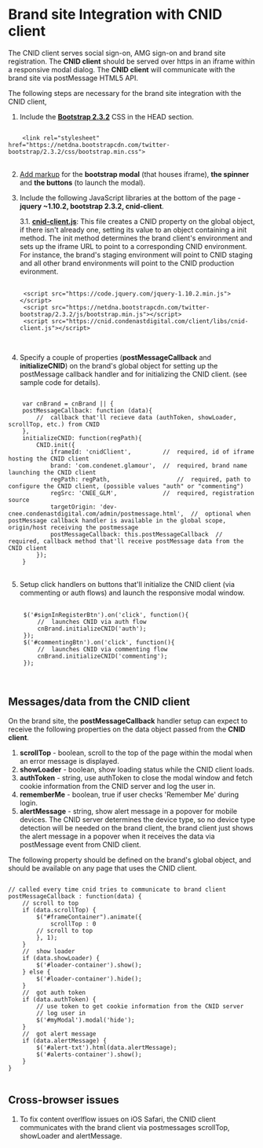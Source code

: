 Brand site Integration with CNID client
=======================================

The CNID client serves social sign-on, AMG sign-on and brand site registration. The <b>CNID client</b> should be served over https in an iframe within a responsive modal dialog. The <b>CNID client</b> will communicate with the brand site via postMessage HTML5 API.

The following steps are necessary for the brand site integration with the CNID client,

1. Include the <b><a href="https://github.com/veeracs/postmessage/blob/master/app/index.html">Bootstrap 2.3.2</a></b> CSS in the HEAD section.
<pre>
<code>
	&lt;link rel="stylesheet" href="https://netdna.bootstrapcdn.com/twitter-bootstrap/2.3.2/css/bootstrap.min.css"&gt;
</code>
</pre>
2. <a href="https://github.com/veeracs/postmessage/blob/master/app/index.html" target="_self">Add markup</a> for the <b>bootstrap modal</b> (that houses iframe), <b>the spinner</b> and <b>the buttons</b> (to launch the modal).
3. Include the following JavaScript libraries at the bottom of the page - <b>jquery ~1.10.2, bootstrap 2.3.2, cnid-client</b>.

	3.1. <b><a href="https://cnid.condenastdigital.com/client/libs/cnid-client.js" target="_blank">cnid-client.js</a></b>: This file creates a CNID property on the global object, if there isn't already one, setting its value to an object containing a init method. The init method determines the brand client's environment and sets up the iframe URL to point to a corresponding CNID environment. For instance, the brand's staging environment will point to CNID staging and all other brand environments will point to the CNID production evironment.

	<pre>
	<code>
	&lt;script src="https://code.jquery.com/jquery-1.10.2.min.js"&gt;&lt;/script&gt;
	&lt;script src="https://netdna.bootstrapcdn.com/twitter-bootstrap/2.3.2/js/bootstrap.min.js"&gt;&lt;/script&gt;
	&lt;script src="https://cnid.condenastdigital.com/client/libs/cnid-client.js"&gt;&lt;/script&gt;
	</code>
	</pre>

4. Specify a couple of properties (<b>postMessageCallback</b> and <b>initializeCNID</b>) on the brand's global object for setting up the postMessage callback handler and for initializing the CNID client. (see sample code for details).
<pre>
<code>
	var cnBrand = cnBrand || {
	postMessageCallback: function (data){
		//	callback that'll recieve data (authToken, showLoader, scrollTop, etc.) from CNID
	},
	initializeCNID: function(regPath){
		CNID.init({
			iframeId: 'cnidClient',         //  required, id of iframe hosting the CNID client
			brand: 'com.condenet.glamour',  //  required, brand name launching the CNID client
			regPath: regPath,               	//  required, path to configure the CNID client, (possible values "auth" or "commenting")
			regSrc: 'CNEE_GLM',             //  required, registration source
			targetOrigin: 'dev-cnee.condenastdigital.com/admin/postmessage.html',  //  optional when postMessage callback handler is available in the global scope, origin/host receiving the postmessage
			postMessageCallback: this.postMessageCallback  //  required, callback method that'll receive postMessage data from the CNID client
		});
	}
</code>
</pre>

5. Setup click handlers on buttons that'll initialize the CNID client (via commenting or auth flows) and launch the responsive modal window. 

	<pre>
	<code>
	$('#signInRegisterBtn').on('click', function(){
		//	launches CNID via auth flow
	    cnBrand.initializeCNID('auth');
	});
	$('#commentingBtn').on('click', function(){
		//	launches CNID via commenting flow
	    cnBrand.initializeCNID('commenting');
	});
	</code>
	</pre>

Messages/data from the CNID client
---------------------------------

On the brand site, the <b>postMessageCallback</b> handler setup can expect to receive the following properties on the data object passed from the <b>CNID client</b>.

1. <b>scrollTop</b> - boolean, scroll to the top of the page within the modal when an error message is displayed.
2. <b>showLoader</b> - boolean, show loading status while the CNID client loads.
3. <b>authToken</b> - string, use authToken to close the modal window and fetch cookie information from the CNID server and log the user in.
4. <b>rememberMe</b> - boolean, true if user checks 'Remember Me' during login.
5. <b>alertMessage</b> - string, show alert message in a popover for mobile devices. The CNID server determines the device type, so no device type detection will be needed on the brand client, the brand client just shows the alert message in a popover when it receives the data via postMessage event from CNID client.

The following property should be defined on the brand's global object, and should be available on any page that uses the CNID client.
<pre>
<code>
// called every time cnid tries to communicate to brand client
postMessageCallback : function(data) {
	// scroll to top
	if (data.scrollTop) {
		$("#frameContainer").animate({
			scrollTop : 0
		// scroll to top
		}, 1);
	}
	//	show loader
	if (data.showLoader) {
		$('#loader-container').show();
	} else {
		$('#loader-container').hide();
	}
	//	got auth token
	if (data.authToken) {
		// use token to get cookie information from the CNID server
		// log user in
		$('#myModal').modal('hide');
	}
	//	got alert message
	if (data.alertMessage) {
		$('#alert-txt').html(data.alertMessage);
		$('#alerts-container').show();
	}
}
</code>
</pre>

Cross-browser issues
--------------------

1. To fix content overlflow issues on iOS Safari, the CNID client communicates with the brand client via postmessages scrollTop, showLoader and alertMessage.
